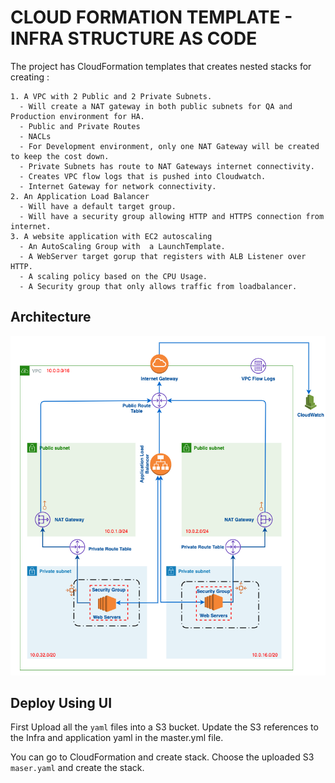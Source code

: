 # CLOUD FORMATION TEMPLATE - INFRA STRUCTURE AS CODE

The project has CloudFormation templates that creates nested stacks for creating :

    1. A VPC with 2 Public and 2 Private Subnets.
      - Will create a NAT gateway in both public subnets for QA and Production environment for HA.
      - Public and Private Routes
      - NACLs
      - For Development environment, only one NAT Gateway will be created to keep the cost down.
      - Private Subnets has route to NAT Gateways internet connectivity.
      - Creates VPC flow logs that is pushed into Cloudwatch.
      - Internet Gateway for network connectivity.
    2. An Application Load Balancer
      - Will have a default target group.
      - Will have a security group allowing HTTP and HTTPS connection from internet.
    3. A website application with EC2 autoscaling
      - An AutoScaling Group with  a LaunchTemplate.
      - A WebServer target gorup that registers with ALB Listener over HTTP.
      - A scaling policy based on the CPU Usage.
      - A Security group that only allows traffic from loadbalancer.


## Architecture

 ![Architecture](architecture.png)

## Deploy Using UI

First Upload all the ``yaml`` files into a S3 bucket. Update the S3 references to the Infra and application yaml in the master.yml file.

You can go to CloudFormation and create stack. Choose the uploaded S3 ``maser.yaml`` and create the stack. 
